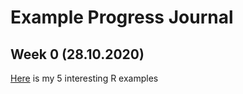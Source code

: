 # Example Progress Journal

## Week 0 (28.10.2020)

[Here](files/interesting_examples.html) is my 5 interesting R examples